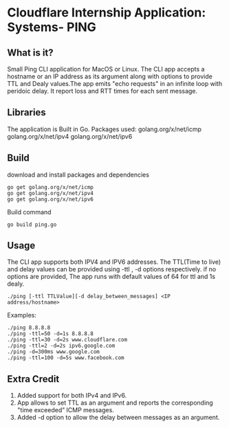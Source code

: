 # Cloudflare Internship Application: Systems- PING

## What is it?

Small Ping CLI application for MacOS or Linux. The CLI app accepts a hostname or an IP address as its argument along with options to provide TTL and Dealy values.The app emits "echo requests" in an infinite loop with peridoic delay. It report loss and RTT times for each sent message.

## Libraries
The application is Built in Go. Packages used: golang.org/x/net/icmp golang.org/x/net/ipv4 golang.org/x/net/ipv6

## Build
download and install packages and dependencies
```
go get golang.org/x/net/icmp
go get golang.org/x/net/ipv4
go get golang.org/x/net/ipv6

```
Build command
```
go build ping.go

```
## Usage
The CLI app supports both IPV4 and IPV6 addresses. The TTL(Time to live) and delay values can be provided using -ttl , -d options respectively. if no options are provided, The app runs with default values of 64 for ttl and 1s dealy.   
```
./ping [-ttl TTLValue][-d delay_between_messages] <IP address/hostname>
```
Examples:
```
./ping 8.8.8.8
./ping -ttl=50 -d=1s 8.8.8.8
./ping -ttl=30 -d=2s www.cloudflare.com
./ping -ttl=2 -d=2s ipv6.google.com
./ping -d=300ms www.google.com
./ping -ttl=100 -d=5s www.facebook.com
```
## Extra Credit

1. Added support for both IPv4 and IPv6.
2. App allows to set TTL as an argument and reports the corresponding "time exceeded” ICMP messages.
3. Added -d option to allow the delay between messages as an argument.
